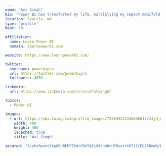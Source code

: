 ```yaml
---
name: "Avi Singh"
bio: "Power BI has transformed my life, multiplying my impact manifold. Now I am on a mission to spread the word and share the knowledge"
location: Seattle, WA
type: "profile"
heat: 50

affiliation:
  name: Learn Power BI
  domain: learnpowerbi.com

website: https://www.learnpowerbi.com/

twitter:
  username: powerbipro
  url: https://twitter.com/powerbipro
  followers: 4650

linkedin:
  url: https://www.linkedin.com/in/avichalsingh/

topics:
  - Power BI

images:
  - url: https://pbs.twimg.com/profile_images/732049231326806017/m4jUj2Lu_400x400.jpg
    width: 400
    height: 400
    isCached: true
    title: "Avi Singh"

secured: "l/ykxRwxetY6p09U8EMPZV4rO94TAIiVXtnWHuHFRsoYrKKTi1CEbZXNmm0/KM02j2sxlc4lOr2jd/6/cCAzRjvlNpMjlM+7TwVjpPqiLJmZwJr4oyBZvK7bl9mZTlMj2X15R/NDhajORvu15ihjgtFicWDPJce2cpNe9GQpoF1o2vptXgZR9Q6SDmUkFw6/7GYLdw7qX67hwRP407EPzj+jLGdJ+7h+NjpPZ7gnVis4oS5lzcoXOgF24jUUjCjfFGas+E81CC+OkZZukeZVQ38Wthr5OcOp3DL5kt4JhahjStISp34agMyxGU1zRSgcWCvpZGVAKjk9S0JHxTWQKcFB1KeyLdaaIUSLXbLYF+TNj/7kyzLr0Xy0KDyLQniFx9sEej8dVCbxwuczLCUMO50SZFukkUlzwhajkKb4/8g=;52pKbFt0en/finw2YhePhA=="
---
```


